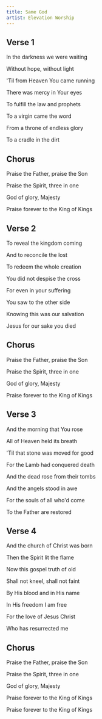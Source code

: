 ```yaml
---
title: Same God
artist: Elevation Worship
---
```


## Verse 1

In the darkness we were waiting

Without hope, without light

'Til from Heaven You came running

There was mercy in Your eyes

To fulfill the law and prophets

To a virgin came the word

From a throne of endless glory

To a cradle in the dirt

## Chorus

Praise the Father, praise the Son

Praise the Spirit, three in one

God of glory, Majesty

Praise forever to the King of Kings

## Verse 2

To reveal the kingdom coming

And to reconcile the lost

To redeem the whole creation

You did not despise the cross

For even in your suffering

You saw to the other side

Knowing this was our salvation

Jesus for our sake you died

## Chorus

Praise the Father, praise the Son

Praise the Spirit, three in one

God of glory, Majesty

Praise forever to the King of Kings

## Verse 3

And the morning that You rose

All of Heaven held its breath

'Til that stone was moved for good

For the Lamb had conquered death

And the dead rose from their tombs

And the angels stood in awe

For the souls of all who'd come

To the Father are restored

## Verse 4

And the church of Christ was born

Then the Spirit lit the flame

Now this gospel truth of old

Shall not kneel, shall not faint

By His blood and in His name

In His freedom I am free

For the love of Jesus Christ

Who has resurrected me

## Chorus

Praise the Father, praise the Son

Praise the Spirit, three in one

God of glory, Majesty

Praise forever to the King of Kings

Praise forever to the King of Kings